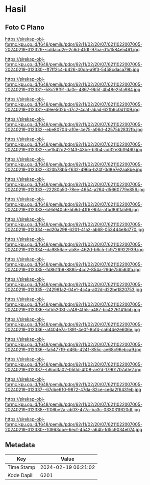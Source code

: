 # Hasil

## Foto C Plano

https://sirekap-obj-formc.kpu.go.id/f648/pemilu/pdpr/62/11/02/20/07/6211022007005-20240219-012329--cddacd2e-2c6d-41df-97ba-d1c1584e5461.jpg

https://sirekap-obj-formc.kpu.go.id/f648/pemilu/pdpr/62/11/02/20/07/6211022007005-20240219-012330--ff7ff2c4-b426-40da-a9f3-5458cdaca79b.jpg

https://sirekap-obj-formc.kpu.go.id/f648/pemilu/pdpr/62/11/02/20/07/6211022007005-20240219-012331--58c28f91-da0e-4867-9b5f-4b48e25fa984.jpg

https://sirekap-obj-formc.kpu.go.id/f648/pemilu/pdpr/62/11/02/20/07/6211022007005-20240219-012331--d9ee502b-d7c2-4caf-abad-62fb9c0d1109.jpg

https://sirekap-obj-formc.kpu.go.id/f648/pemilu/pdpr/62/11/02/20/07/6211022007005-20240219-012332--ebe80704-a10e-4e75-a06d-42575b2832fb.jpg

https://sirekap-obj-formc.kpu.go.id/f648/pemilu/pdpr/62/11/02/20/07/6211022007005-20240219-012332--ae1542d2-2f43-43be-b3b4-ad32e3bf9460.jpg

https://sirekap-obj-formc.kpu.go.id/f648/pemilu/pdpr/62/11/02/20/07/6211022007005-20240219-012332--320b78b5-f632-496a-b24f-0d8e7e2aa8be.jpg

https://sirekap-obj-formc.kpu.go.id/f648/pemilu/pdpr/62/11/02/20/07/6211022007005-20240219-012333--22280a50-78ee-4654-a264-d5660779e856.jpg

https://sirekap-obj-formc.kpu.go.id/f648/pemilu/pdpr/62/11/02/20/07/6211022007005-20240219-012333--b95940c6-5b9d-4ff6-9bfa-afbd86ffa596.jpg

https://sirekap-obj-formc.kpu.go.id/f648/pemilu/pdpr/62/11/02/20/07/6211022007005-20240219-012334--ed20a298-6201-41a2-ab68-053444e8d770.jpg

https://sirekap-obj-formc.kpu.go.id/f648/pemilu/pdpr/62/11/02/20/07/6211022007005-20240219-012334--da9856ae-ab8e-462d-b6c5-fc9726922939.jpg

https://sirekap-obj-formc.kpu.go.id/f648/pemilu/pdpr/62/11/02/20/07/6211022007005-20240219-012335--fd861fb9-8885-4cc2-854a-29de756563fa.jpg

https://sirekap-obj-formc.kpu.go.id/f648/pemilu/pdpr/62/11/02/20/07/6211022007005-20240219-012335--242961a2-04e1-4c4a-a02d-d22be1820753.jpg

https://sirekap-obj-formc.kpu.go.id/f648/pemilu/pdpr/62/11/02/20/07/6211022007005-20240219-012336--bfb5203f-a748-4f55-a487-bc4226141bbb.jpg

https://sirekap-obj-formc.kpu.go.id/f648/pemilu/pdpr/62/11/02/20/07/6211022007005-20240219-012336--af404e7a-1891-4e0f-8bf4-ca644e2e606e.jpg

https://sirekap-obj-formc.kpu.go.id/f648/pemilu/pdpr/62/11/02/20/07/6211022007005-20240219-012336--fa5477f9-d46b-4241-855c-ae68c96ebca9.jpg

https://sirekap-obj-formc.kpu.go.id/f648/pemilu/pdpr/62/11/02/20/07/6211022007005-20240219-012337--b9ad3a02-050d-4f08-ae2d-17901707a0e2.jpg

https://sirekap-obj-formc.kpu.go.id/f648/pemilu/pdpr/62/11/02/20/07/6211022007005-20240219-012337--67dbe610-9872-47da-82ce-ce6a2f6431eb.jpg

https://sirekap-obj-formc.kpu.go.id/f648/pemilu/pdpr/62/11/02/20/07/6211022007005-20240219-012338--1f06be2a-ab03-477a-ba3c-033031f620df.jpg

https://sirekap-obj-formc.kpu.go.id/f648/pemilu/pdpr/62/11/02/20/07/6211022007005-20240219-012330--10963dbe-6ecf-4542-a64b-fd5c9034e074.jpg


## Metadata

| Key        | Value               |
| ---------- | ------------------- |
| Time Stamp | 2024-02-19 06:21:02 |
| Kode Dapil | 6201                |



